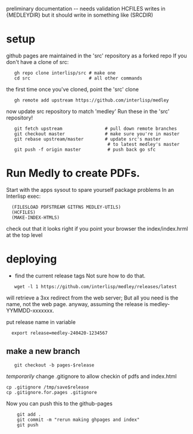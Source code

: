preliminary documentation -- needs validation
HCFILES writes in {MEDLEYDIR} but it should write in something like (SRCDIR)

# setup

 github pages are maintained in the 'src' repository as a forked repo
 If you don't have a clone of src: 
```
   gh repo clone interlisp/src # make one
   cd src                      # all other commands 
```
the first time once you've cloned, point the 'src' clone 
```
   gh remote add upstream https://github.com/interlisp/medley

```
now update src repository to match 'medley'
Run these in the 'src' repository!

```
   git fetch upstream                # pull down remote branches
   git checkout master               # make sure you're in master
   git rebase upstream/master        # update src's master
                                      # to latest medley's master
   git push -f origin master          # push back go sfc
```

# Run Medly to create PDFs.

Start with the apps sysout to spare yourself package problems
In an Interlisp exec:
```
  (FILESLOAD PDFSTREAM GITFNS MEDLEY-UTILS)
  (HCFILES)
  (MAKE-INDEX-HTMLS)
```
check out that it looks right if you point your browser the index/index.hrml at the top level

# deploying

* find the current release tags
Not sure how to do that.

```
   wget -l 1 https://github.com/interlisp/medley/releases/latest
```
will retrieve a 3xx redirect from the web server;
But all you need is the name, not the web page.
anyway, assuming the release is medley-YYMMDD-xxxxxxx. 

put release name in variable
```
  export release=medley-240420-1234567
```
## make a new branch
```
   git checkout -b pages-$release
```
*temporarily* change .gitignore to allow checkin of pdfs and index.html
```
cp .gitignore /tmp/save$release
cp .gitignore.for.pages .gitignore
```
Now you can push this to the github-pages
```
	git add .
	git commit -m "rerun making ghpages and index"
	git push
```




